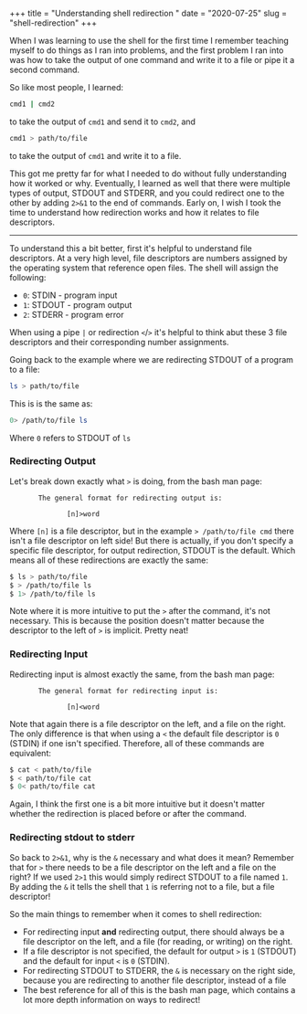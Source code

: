 +++
title = "Understanding shell redirection "
date = "2020-07-25"
slug = "shell-redirection"
+++

When I was learning to use the shell for the first time I remember teaching myself to do things as I ran into problems, and the first problem I ran into was how to take the output of one command and write it to a file or pipe it a second command.

So like most people, I learned:

```bash
cmd1 | cmd2
```

to take the output of `cmd1` and send it to `cmd2`, and

```bash
cmd1 > path/to/file
```

to take the output of `cmd1` and write it to a file.


This got me pretty far for what I needed to do without fully understanding how it worked or why. Eventually, I learned as well that there were multiple types of output, STDOUT and STDERR, and you could redirect one to the other by adding `2>&1` to the end of commands. Early on, I wish I took the time to understand how redirection works and how it relates to file descriptors.

---

To understand this a bit better, first it's helpful to understand file descriptors. At a very high level, file descriptors are numbers assigned by the operating system that reference open files. The shell will assign the following:

* `0`: STDIN - program input
* `1`: STDOUT - program output
* `2`: STDERR - program error

When using a pipe `|` or redirection `<`/`>` it's helpful to think abut these 3 file descriptors and their corresponding number assignments.


Going back to the example where we are redirecting STDOUT of a program to a file:

```bash
ls > path/to/file
```

This is is the same as:

```bash
0> /path/to/file ls
```

Where `0` refers to STDOUT of `ls`

### Redirecting Output

Let's break down exactly what `>` is doing, from the bash man page:

```
       The general format for redirecting output is:

              [n]>word
```

Where `[n]` is a file descriptor, but in the example `> /path/to/file cmd` there isn't a file descriptor on left side! But there is actually, if you don't specify a specific file descriptor, for output redirection, STDOUT is the default. Which means all of these redirections are exactly the same:

```bash
$ ls > path/to/file
$ > /path/to/file ls
$ 1> /path/to/file ls
```

Note where it is more intuitive to put the `>` after the command, it's not necessary. This is because the position doesn't matter because the descriptor to the left of `>` is implicit. Pretty neat!

### Redirecting Input

Redirecting input is almost exactly the same, from the bash man page:

```
       The general format for redirecting input is:

              [n]<word
```

Note that again there is a file descriptor on the left, and a file on the right. The only difference is that when using a `<` the default file descriptor is `0` (STDIN) if one isn't specified. Therefore, all of these commands are equivalent:

```bash
$ cat < path/to/file
$ < path/to/file cat
$ 0< path/to/file cat
```

Again, I think the first one is a bit more intuitive but it doesn't matter whether the redirection is placed before or after the command.

### Redirecting stdout to stderr

So back to `2>&1`, why is the `&` necessary and what does it mean? Remember that for `>` there needs to be a file descriptor on the left and a file on the right? If we used `2>1` this would simply redirect STDOUT to a file named `1`. By adding the `&` it tells the shell that `1` is referring not to a file, but a file descriptor!

So the main things to remember when it comes to shell redirection:

* For redirecting input **and** redirecting output, there should always be a file descriptor on the left, and a file (for reading, or writing) on the right.
* If a file descriptor is not specified, the default for output `>` is `1` (STDOUT) and the default for input `<` is `0` (STDIN).
* For redirecting STDOUT to STDERR, the `&` is necessary on the right side, because you are redirecting to another file descriptor, instead of a file
* The best reference for all of this is the bash man page, which contains a lot more depth information on ways to redirect!
